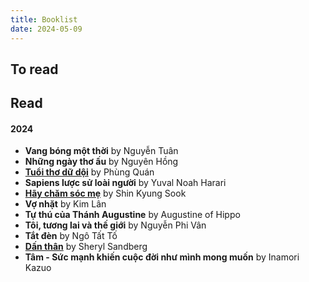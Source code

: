 ```yaml
---
title: Booklist
date: 2024-05-09
---
```

## To read


## Read

#### 2024
- **Vang bóng một thời** by Nguyễn Tuân
- **Những ngày thơ ấu** by Nguyên Hồng
- [**Tuổi thơ dữ dội**](/braindump/tuoi-tho-du-doi.md) by Phùng Quán
- **Sapiens lược sử loài người** by Yuval Noah Harari
- [**Hãy chăm sóc mẹ**](braindump/hay-cham-soc-me.md) by Shin Kyung Sook
- **Vợ nhặt** by Kim Lân
- **Tự thú của Thánh Augustine** by Augustine of Hippo
- **Tôi, tương lai và thế giới** by Nguyễn Phi Vân
- **Tắt đèn** by Ngô Tất Tố
- [**Dấn thân**](braindump/dan-than.md) by Sheryl Sandberg
- **Tâm - Sức mạnh khiến cuộc đời như mình mong muốn** by Inamori Kazuo
